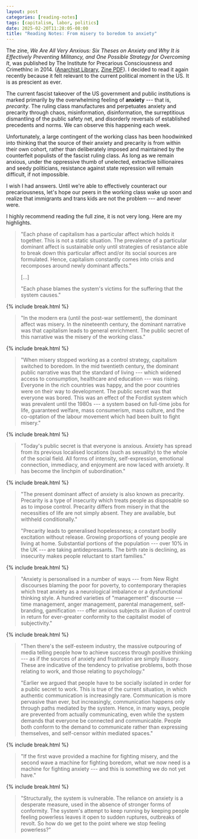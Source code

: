 ```yaml
---
layout: post
categories: [reading-notes]
tags: [capitalism, labor, politics]
date: 2025-02-20T11:28:05-08:00
title: "Reading Notes: From misery to boredom to anxiety"
---
```


The zine, _We Are All Very Anxious: Six Theses on Anxiety and Why It is Effectively Preventing Militancy, and One Possible Strategy for Overcoming It_, was published by The Institute for Precarious Consciousness and CrimethInc in 2014. ([Anarchist Library](https://theanarchistlibrary.org/library/institute-for-precarious-consciousness-we-are-all-very-anxious), [Zine PDF](https://cdn.crimethinc.com/pdfs/We-Are-All-Very-Anxious.pdf)). I decided to read it again recently because it felt relevant to the current political moment in the US. It is as prescient as ever.

<!--excerpt-->

The current fascist takeover of the US government and public institutions is marked primarily by the overwhelming feeling of **anxiety** --- that is, _precarity_. The ruling class manufactures and perpetuates anxiety and precarity through chaos, misinformation, disinformation, the surreptitious dismantling of the public safety net, and disorderly reversals of established precedents and norms. We can observe this happening each week.

Unfortunately, a large contingent of the working class has been hoodwinked into thinking that the source of their anxiety and precarity is from within their own cohort, rather than deliberately imposed and maintained by the counterfeit populists of the fascist ruling class. As long as we remain anxious, under the oppressive thumb of unelected, extractive billionaires and seedy politicians, resistance against state repression will remain difficult, if not impossible.

I wish I had answers. Until we're able to effectively counteract our precariousness, let's hope our peers in the working class wake up soon and realize that immigrants and trans kids are not the problem --- and never were.

I highly recommend reading the full zine, it is not very long. Here are my highlights.

> "Each phase of capitalism has a particular affect which holds it together. This is not a static situation. The prevalence of a particular dominant affect is sustainable only until strategies of resistance able to break down this particular affect and/or its social sources are formulated. Hence, capitalism constantly comes into crisis and recomposes around newly dominant affects."
>
> [...]
>
> "Each phase blames the system's victims for the suffering that the system causes."

{% include break.html %}

> "In the modern era (until the post-war settlement), the dominant affect was misery. In the nineteenth century, the dominant narrative was that capitalism leads to general enrichment. The public secret of this narrative was the misery of the working class."

{% include break.html %}

> "When misery stopped working as a control strategy, capitalism switched to boredom. In the mid twentieth century, the dominant public narrative was that the standard of living --- which widened access to consumption, healthcare and education --- was rising. Everyone in the rich countries was happy, and the poor countries were on their way to development. The public secret was that everyone was bored. This was an effect of the Fordist system which was prevalent until the 1980s --- a system based on full-time jobs for life, guaranteed welfare, mass consumerism, mass culture, and the co-optation of the labour movement which had been built to fight misery."

{% include break.html %}

> "Today's public secret is that everyone is anxious. Anxiety has spread from its previous localised locations (such as sexuality) to the whole of the social field. All forms of intensity, self-expression, emotional connection, immediacy, and enjoyment are now laced with anxiety. It has become the linchpin of subordination."

{% include break.html %}

> "The present dominant affect of anxiety is also known as precarity. Precarity is a type of insecurity which treats people as disposable so as to impose control. Precarity differs from misery in that the necessities of life are not simply absent. They are available, but withheld conditionally."
>
> "Precarity leads to generalised hopelessness; a constant bodily excitation without release. Growing proportions of young people are living at home. Substantial portions of the population --- over 10% in the UK --- are taking antidepressants. The birth rate is declining, as insecurity makes people reluctant to start families."

{% include break.html %}

> "Anxiety is personalised in a number of ways --- from New Right discourses blaming the poor for poverty, to contemporary therapies which treat anxiety as a neurological imbalance or a dysfunctional thinking style. A hundred varieties of "management" discourse --- time management, anger management, parental management, self-branding, gamification --- offer anxious subjects an illusion of control in return for ever-greater conformity to the capitalist model of subjectivity."

{% include break.html %}

> "Then there's the self-esteem industry, the massive outpouring of media telling people how to achieve success through positive thinking --- as if the sources of anxiety and frustration are simply illusory. These are indicative of the tendency to privatise problems, both those relating to work, and those relating to psychology."
>
> "Earlier we argued that people have to be socially isolated in order for a public secret to work. This is true of the current situation, in which authentic communication is increasingly rare. Communication is more pervasive than ever, but increasingly, communication happens only through paths mediated by the system. Hence, in many ways, people are prevented from actually communicating, even while the system demands that everyone be connected and communicable. People both conform to the demand to communicate rather than expressing themselves, and self-censor within mediated spaces."

{% include break.html %}

> "If the first wave provided a machine for fighting misery, and the second wave a machine for fighting boredom, what we now need is a machine for fighting anxiety --- and this is something we do not yet have."

{% include break.html %}

> "Structurally, the system is vulnerable. The reliance on anxiety is a desperate measure, used in the absence of stronger forms of conformity. The system's attempt to keep running by keeping people feeling powerless leaves it open to sudden ruptures, outbreaks of revolt. So how do we get to the point where we stop feeling powerless?"
